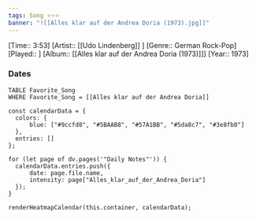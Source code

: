 ```yaml
---
tags: Song ⭐⭐⭐ 
banner: "![[Alles klar auf der Andrea Doria (1973).jpg]]"
---
```

[Time:: 3:53]
[Artist:: [[Udo Lindenberg]] ]
[Genre:: German Rock-Pop]
[Played:: ]
[Album:: [[Alles klar auf der Andrea Doria (1973)]]]
[Year:: 1973]
### Dates
````dataview
TABLE Favorite_Song
WHERE Favorite_Song = [[Alles klar auf der Andrea Doria]]
````
  ```dataviewjs
const calendarData = { 
	colors: { 
		blue: ["#9ccfd8", "#5BAAB8", "#57A1BB", "#5da8c7", "#3e8fb0"] 
	}, 
	entries: [] 
}; 

for (let page of dv.pages('"Daily Notes"')) { 
	calendarData.entries.push({ 
		date: page.file.name, 
		intensity: page["Alles_klar_auf_der_Andrea_Doria"]
	}); 
} 

renderHeatmapCalendar(this.container, calendarData);
```
